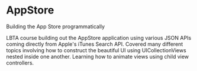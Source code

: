 # AppStore
Building the App Store programmatically 

LBTA course building out the AppStore application using various JSON APIs coming directly from Apple's iTunes Search API. Covered many different topics involving how to construct the beautiful UI using UICollectionViews nested inside one another. Learning how to animate views using child view controllers.
